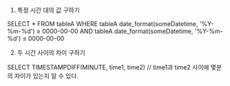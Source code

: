 1. 특정 시간 대의 값 구하기

SELECT *
FROM tableA
WHERE tableA date_format(someDatetime, '%Y-%m-%d') ≥ 0000-00-00
AND tableA date_format(someDatetime, '%Y-%m-%d') ≤ 0000-00-00

2. 두 시간 사이의 차이 구하기

SELECT TIMESTAMPDIFF(MINUTE, time1, time2) // time1과 time2 사이에 몇분의 차이가 있는지 알 수 있다.